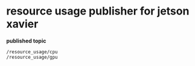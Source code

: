 # resource usage publisher for jetson xavier

**published topic**

```
/resource_usage/cpu
/resource_usage/gpu
```

